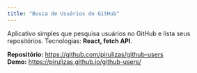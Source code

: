 ```yaml
---
title: "Busca de Usuários do GitHub"
---
```


Aplicativo simples que pesquisa usuários no GitHub e lista seus repositórios.
Tecnologias: **React, fetch API**.

**Repositório:** https://github.com/pirulizas/github-users  
**Demo:** https://pirulizas.github.io/github-users/
